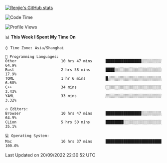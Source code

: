 [![Renjie's GitHub stats](https://github-readme-stats.vercel.app/api?username=liurenjie1024&show_icons=true&theme=chartreuse-dark)](https://github.com/anuraghazra/github-readme-stats)

<!--START_SECTION:waka-->
![Code Time](http://img.shields.io/badge/Code%20Time-168%20hrs%2039%20mins-blue)

![Profile Views](http://img.shields.io/badge/Profile%20Views-18-blue)

📊 **This Week I Spent My Time On** 

```text
⌚︎ Time Zone: Asia/Shanghai

💬 Programming Languages: 
Other                    10 hrs 47 mins      ████████████████░░░░░░░░░   64.9% 
Rust                     2 hrs 58 mins       ████░░░░░░░░░░░░░░░░░░░░░   17.9% 
TOML                     1 hr 6 mins         █░░░░░░░░░░░░░░░░░░░░░░░░   6.68% 
C++                      34 mins             ░░░░░░░░░░░░░░░░░░░░░░░░░   3.43% 
YAML                     33 mins             ░░░░░░░░░░░░░░░░░░░░░░░░░   3.32%

🔥 Editors: 
Browser                  10 hrs 47 mins      ████████████████░░░░░░░░░   64.9% 
CLion                    5 hrs 50 mins       ████████░░░░░░░░░░░░░░░░░   35.1%

💻 Operating System: 
Mac                      16 hrs 37 mins      █████████████████████████   100.0%

```


 Last Updated on 20/09/2022 22:30:52 UTC
<!--END_SECTION:waka-->

